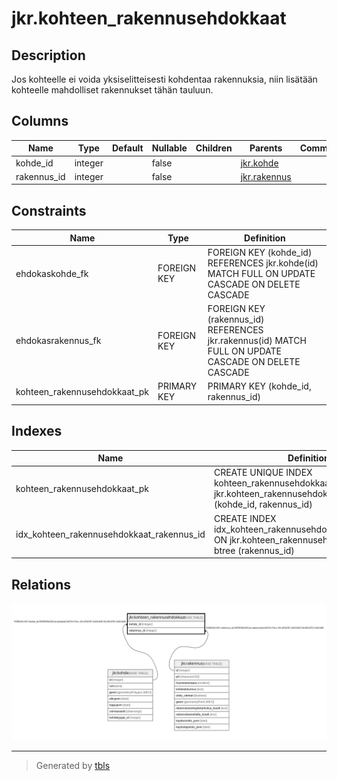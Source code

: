# jkr.kohteen_rakennusehdokkaat

## Description

Jos kohteelle ei voida yksiselitteisesti kohdentaa rakennuksia, niin lisätään kohteelle mahdolliset rakennukset tähän tauluun.

## Columns

| Name | Type | Default | Nullable | Children | Parents | Comment |
| ---- | ---- | ------- | -------- | -------- | ------- | ------- |
| kohde_id | integer |  | false |  | [jkr.kohde](jkr.kohde.md) |  |
| rakennus_id | integer |  | false |  | [jkr.rakennus](jkr.rakennus.md) |  |

## Constraints

| Name | Type | Definition |
| ---- | ---- | ---------- |
| ehdokaskohde_fk | FOREIGN KEY | FOREIGN KEY (kohde_id) REFERENCES jkr.kohde(id) MATCH FULL ON UPDATE CASCADE ON DELETE CASCADE |
| ehdokasrakennus_fk | FOREIGN KEY | FOREIGN KEY (rakennus_id) REFERENCES jkr.rakennus(id) MATCH FULL ON UPDATE CASCADE ON DELETE CASCADE |
| kohteen_rakennusehdokkaat_pk | PRIMARY KEY | PRIMARY KEY (kohde_id, rakennus_id) |

## Indexes

| Name | Definition |
| ---- | ---------- |
| kohteen_rakennusehdokkaat_pk | CREATE UNIQUE INDEX kohteen_rakennusehdokkaat_pk ON jkr.kohteen_rakennusehdokkaat USING btree (kohde_id, rakennus_id) |
| idx_kohteen_rakennusehdokkaat_rakennus_id | CREATE INDEX idx_kohteen_rakennusehdokkaat_rakennus_id ON jkr.kohteen_rakennusehdokkaat USING btree (rakennus_id) |

## Relations

![er](jkr.kohteen_rakennusehdokkaat.svg)

---

> Generated by [tbls](https://github.com/k1LoW/tbls)
